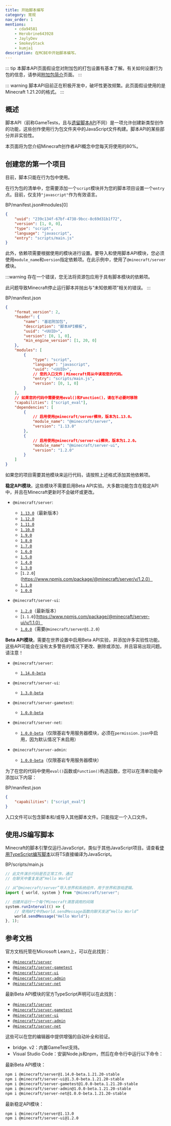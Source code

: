 ```yaml
---
title: 开始脚本编写
category: 常规
nav_order: 1
mentions:
    - cda94581
    - Herobrine643928
    - JaylyDev
    - SmokeyStack
    - kumja1
description: 在MCBE中开始脚本编写。
---
```


::: tip
本脚本API页面假设您对附加包的打包设置有基本了解。有关如何设置行为包的信息，请参阅[附加包简介](/guide/introduction)页面。
:::

::: warning
脚本API目前正在积极开发中，破坏性更改频繁。此页面假设使用的是Minecraft 1.21.20的格式。
:::

## 概述

脚本API（前称GameTests，且与[遗留脚本API](/scripting/scripting-intro)不同）是一项允许创建新类型创作的功能，这些创作使用行为包文件夹中的JavaScript文件构建。脚本API的某些部分并非实验性。

本页面将为您介绍Minecraft创作者API概念中您每天将使用的80%。

## 创建您的第一个项目

目前，脚本只能在行为包中使用。

在行为包的清单中，您需要添加一个`script`模块并为您的脚本项目设置一个`entry`点。目前，仅支持`"javascript"`作为有效语言。

<CodeHeader>BP/manifest.json#modules[0]</CodeHeader>

```json
{
    "uuid": "239c134f-67bf-4738-9bcc-8c69d31b1f72",
    "version": [1, 0, 0],
    "type": "script",
    "language": "javascript",
    "entry": "scripts/main.js"
}
```

此外，依赖项需要根据使用的模块进行设置。要导入和使用脚本API模块，您必须使用`module_name`和`version`指定依赖项。在此示例中，使用了`@minecraft/server`模块。

:::warning
存在一个错误，您无法将资源包应用于具有脚本模块的依赖项。

此问题导致Minecraft停止运行脚本并抛出与“未知依赖项”相关的错误。
:::

<CodeHeader>BP/manifest.json</CodeHeader>

```json
{
    "format_version": 2,
    "header": {
        "name": "基岩附加包",
        "description": "脚本API模板",
        "uuid": "<UUID>",
        "version": [0, 1, 0],
        "min_engine_version": [1, 20, 0]
    },
    "modules": [
        {
            "type": "script",
            "language": "javascript",
            "uuid": "<UUID>",
            // 您的入口文件；Minecraft将从中读取您的代码。
            "entry": "scripts/main.js",
            "version": [0, 1, 0]
        }
    ],
    // 如果您的代码中需要使用eval()和Function()，请在不必要时移除
    "capabilities": ["script_eval"],
    "dependencies": [
        {
            // 启用使用@minecraft/server模块，版本为1.13.0。
            "module_name": "@minecraft/server",
            "version": "1.13.0"
        },
        {
            // 启用使用@minecraft/server-ui模块，版本为1.2.0。
            "module_name": "@minecraft/server-ui",
            "version": "1.2.0"
        }
    ]
}
```

如果您的项目需要其他模块来运行代码，请按照上述格式添加其他依赖项。

**稳定API模块**，这些模块不需要启用Beta API实验。大多数功能包含在稳定API中，并且在Minecraft更新时不会破坏或更改。

-   `@minecraft/server`:

    -   [`1.13.0`](https://www.npmjs.com/package/@minecraft/server/v/1.13.0)（最新版本）
    -   [`1.12.0`](https://www.npmjs.com/package/@minecraft/server/v/1.12.0)
    -   [`1.11.0`](https://www.npmjs.com/package/@minecraft/server/v/1.11.0)
    -   [`1.10.0`](https://www.npmjs.com/package/@minecraft/server/v/1.10.0)
    -   [`1.9.0`](https://www.npmjs.com/package/@minecraft/server/v/1.9.0)
    -   [`1.8.0`](https://www.npmjs.com/package/@minecraft/server/v/1.8.0)
    -   [`1.7.0`](https://www.npmjs.com/package/@minecraft/server/v/1.7.0)
    -   [`1.6.0`](https://www.npmjs.com/package/@minecraft/server/v/1.6.0)
    -   [`1.5.0`](https://www.npmjs.com/package/@minecraft/server/v/1.5.0)
    -   [`1.4.0`](https://www.npmjs.com/package/@minecraft/server/v/1.4.0)
    -   [`1.3.0`](https://www.npmjs.com/package/@minecraft/server/v/1.3.0)
    -   [`1.2.0`](https://www.npmjs.com/package/@minecraft/server/v/1.2.0）
    -   [`1.1.0`](https://www.npmjs.com/package/@minecraft/server/v/1.1.0)
    -   [`1.0.0`](https://www.npmjs.com/package/@minecraft/server/v/1.0.0)

-   `@minecraft/server-ui`:
    -   [`1.2.0`](https://www.npmjs.com/package/@minecraft/server-ui/v/1.2.0)（最新版本）
    -   [`1.1.0`](https://www.npmjs.com/package/@minecraft/server-ui/v/1.1.0）
    -   [`1.0.0`](https://www.npmjs.com/package/@minecraft/server-ui/v/1.0.0)（需要`@minecraft/server@1.2.0`）

**Beta API模块**，需要在世界设置中启用Beta API实验，并添加许多实验性功能。这些API可能会在没有太多警告的情况下更改、删除或添加，并且容易出现问题。请注意！

-   `@minecraft/server`:

    -   [`1.14.0-beta`](https://www.npmjs.com/package/@minecraft/server/v/1.14.0-beta.1.21.20-stable)

-   `@minecraft/server-ui`:
    -   [`1.3.0-beta`](https://www.npmjs.com/package/@minecraft/server-ui/v/1.3.0-beta.1.21.20-stable)
-   `@minecraft/server-gametest`:

    -   [`1.0.0-beta`](https://www.npmjs.com/package/@minecraft/server-gametest/v/1.0.0-beta.1.21.20-stable)

-   `@minecraft/server-net`:

    -   [`1.0.0-beta`](https://www.npmjs.com/package/@minecraft/server-net/v/1.0.0-beta.1.21.20-stable)（仅限基岩专用服务器模块，必须在`permission.json`中启用，因为默认情况下未启用）

-   `@minecraft/server-admin`:

    -   [`1.0.0-beta`](https://www.npmjs.com/package/@minecraft/server-admin/v/1.0.0-beta.1.21.20-stable)（仅限基岩专用服务器模块）

为了在您的代码中使用`eval()`函数或`Function()`构造函数，您可以在清单功能中添加以下内容：

<CodeHeader>BP/manifest.json</CodeHeader>

```json
{
    "capabilities": ["script_eval"]
}
```

入口文件可以包含脚本和/或导入其他脚本文件。只能指定一个入口文件。

## 使用JS编写脚本

Minecraft的脚本引擎仅运行JavaScript，类似于其他JavaScript项目。请查看[使用TypeScript编写脚本](/scripting/typescript#script-api)以将TS直接编译为JavaScript。

<CodeHeader>BP/scripts/main.js</CodeHeader>

```js
// 此文件演示代码是否正常工作，通过
// 在聊天中重复发送“Hello World”

// 从“@minecraft/server”导入世界和系统组件，用于世界和游戏逻辑。
import { world, system } from "@minecraft/server";

// 创建并运行一个每个Minecraft滴答调用的间隔
system.runInterval(() => {
    // 使用API中的world.sendMessage函数向聊天发送“Hello World”
    world.sendMessage("Hello World");
}, 1);
```

## 参考文档

官方文档托管在Microsoft Learn上，可以在此找到：

-   [`@minecraft/server`](https://learn.microsoft.com/minecraft/creator/scriptapi/mojang-minecraft/mojang-minecraft)
-   [`@minecraft/server-gametest`](https://learn.microsoft.com/minecraft/creator/scriptapi/mojang-gametest/mojang-gametest)
-   [`@minecraft/server-ui`](https://learn.microsoft.com/minecraft/creator/scriptapi/mojang-minecraft-ui/mojang-minecraft-ui)
-   [`@minecraft/server-admin`](https://learn.microsoft.com/minecraft/creator/scriptapi/mojang-minecraft-server-admin/mojang-minecraft-server-admin)
-   [`@minecraft/server-net`](https://learn.microsoft.com/minecraft/creator/scriptapi/mojang-net/mojang-net)

最新Beta API模块的官方TypeScript声明可以在此找到：

-   [`@minecraft/server`](https://www.npmjs.com/package/@minecraft/server/v/beta)
-   [`@minecraft/server-gametest`](https://www.npmjs.com/package/@minecraft/server-gametest/v/beta)
-   [`@minecraft/server-ui`](https://www.npmjs.com/package/@minecraft/server-ui/v/beta)
-   [`@minecraft/server-admin`](https://www.npmjs.com/package/@minecraft/server-admin/v/beta)
-   [`@minecraft/server-net`](https://www.npmjs.com/package/@minecraft/server-net/v/beta)

这些可以在您的编辑器中提供增强的自动补全和验证。

-   bridge. v2：内置GameTest支持。
-   Visual Studio Code：安装Node.js和npm，然后在命令行中运行以下命令：

最新Beta API模块：

```bash
npm i @minecraft/server@1.14.0-beta.1.21.20-stable
npm i @minecraft/server-ui@1.3.0-beta.1.21.20-stable
npm i @minecraft/server-gametest@1.0.0-beta.1.21.20-stable
npm i @minecraft/server-admin@1.0.0-beta.1.21.20-stable
npm i @minecraft/server-net@1.0.0-beta.1.21.20-stable
```

最新稳定API模块：

```bash
npm i @minecraft/server@1.13.0
npm i @minecraft/server-ui@1.2.0
```